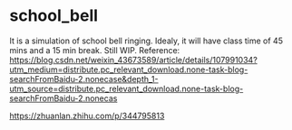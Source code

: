 # school_bell
It is a simulation of school bell ringing. Idealy, it will have class time of 45 mins and a 15 min break. Still WIP.
Reference:
https://blog.csdn.net/weixin_43673589/article/details/107991034?utm_medium=distribute.pc_relevant_download.none-task-blog-searchFromBaidu-2.nonecase&depth_1-utm_source=distribute.pc_relevant_download.none-task-blog-searchFromBaidu-2.nonecas

https://zhuanlan.zhihu.com/p/344795813
